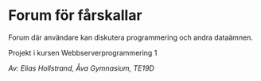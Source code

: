 # Forum för fårskallar
Forum där användare kan diskutera programmering och andra dataämnen.

Projekt i kursen Webbserverprogrammering 1

*Av: Elias Hollstrand, Åva Gymnasium, TE19D* 
